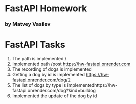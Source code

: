 # FastAPI Homework
### by Matvey Vasilev

# FastAPI Tasks

1. The path is implemented /
2. Implemented path /post https://hw-fastapi.onrender.com
3. The recording of dogs is implemented
4. Getting a dog by id is implemented https://hw-fastapi.onrender.com/dog/2
5. The list of dogs by type is implementedhttps://hw-fastapi.onrender.com/dog?kind=bulldog
6. Implemented the update of the dog by id
